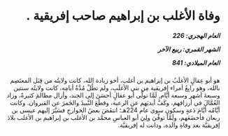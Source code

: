 <h1 dir="rtl">وفاة الأغلب بن إبراهيم صاحب إفريقية .</h1>

<h5 dir="rtl">العام الهجري:  226

الشهر القمري: ربيع الآخر

العام الميلادي: 841</h5>

<p dir="rtl">هو أبو عِقالٍ الأغلَبُ بن إبراهيم بن أغلب، أخو زيادة الله، كانت ولايتُه من قِبَل المعتَصِم بالله، وهو رابِعُ أمراء إفريقية مِن بني الأغلَبِ، ولم تطُلْ مُدَّةُ أيامِه، كانت ولايتُه سنتين وسبعةَ أشهر وسبعة أيَّام, لَمَّا تولَّى أبو عقالٍ أحسَنَ إلى الجند، وأزال مظالمَ كثيرةً، وزاد العُمَّالَ في أرزاقهم، وكَفَّ أيديَهم عن الرعية، وقطَعَ النَّبيذَ والخَمرَ عن القيروان. وكانت أيَّامُه أيَّامَ دَعةٍ وسكونٍ سوى عام 224هـ؛ انتفَضَ بعضُ الخوارجِ فسَيَّرَ إليهم عيسى بن ربعان فأخضَعَهم، ولَمَّا توفِّيَ ولِيَ أبو العباسِ محمَّد بن الأغلب بن إبراهيم بن الأغلب بلادَ إفريقيَّة بعد وفاةِ والده، ودانت له إفريقيَّة.</p></br>
